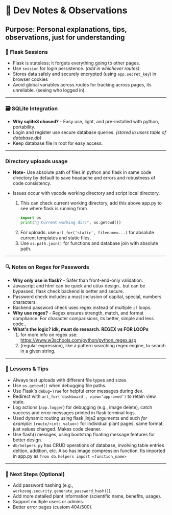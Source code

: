# 🧠 Dev Notes & Observations

## Purpose: Personal explanations, tips, observations, just for understanding

### 🔐 Flask Sessions

- Flask is stateless; it forgets everything going to other pages. 
- Use `session` for login persistence. *(add in whichever routes)*
- Stores data safely and securely encrypted (using `app.secret_key`) in browser cookies
- Avoid global variables across routes for tracking across pages, its unreliable. (seeing who logged in).

---

### 🗃️ SQLite Integration

- **Why sqlite3 chosed?** - Easy use, light, and pre-installed with python, portability.
- Login and register use secure database queries. *(stored in users table of database.db)*
- Keep database file in root for easy access.

---

### Directory uploads usage

- **Note-** Use absolute path of files in python and flask in same code directory by default to save headache and errors and robustness of code consistency. 
- Issues occur with vscode working directory and script local directory.

    1. This can check current working directory, add this above app.py to see where flask is running from
        ``` python
        import os
        print("👀 Current working dir:", os.getcwd())
        ```
    2. For uploads: use `url_for('static', filename=...)` for absolute current templates and static files.
    3. Use `os.path.join()` for functions and database join with absolute path.

---

### 🔍 Notes on Regex for Passwords

- **Why only use in flask?** - Safer than front-end-only validation.
- Javascript and html can be quick and ui/ux design.. but can be bypassed, flask check backend is better and secure.
- Password check includes a must inclusion of capital, special, numbers characters.
- Backend password check uses regex instead of multiple `if` loops.
- **Why use regex?** - Regex ensures strength, match, and format compliance. For character comparisions, its better, simple and less code..
- **What's the logic? idk, must do research. REGEX vs FOR LOOPs**
    1. for more info on regex use: https://www.w3schools.com/python/python_regex.asp
    2. (regular expression), like a pattern searching regex engine, to search in a given string.

---


### 🧪 Lessons & Tips

- Always test uploads with different file types and sizes.
- Use `os.getcwd()` when debugging file paths.
- Use Flask's `debug=True` for helpful error messages during dev.
- Redirect with `url_for('dashboard', view='approved')` to retain view state.
- Log actions (`app.logger`) for debugging (e.g., image delete), catch success and error messages printed in flask terminal logs.
- Used dynamic routing using flask jinja2 arguments and such *for example:* `(route/<int: value>)` for individual plant pages, same format, just values changed. Makes code cleaner.
- Use flash() messges, using bootstrap floating message features for better design.
- `db/helpers.py` has CRUD operations of database, involving table entries deltion, addition, etc. Also has image compression function. Its imported in app.py as `from db.helpers import <function_name>`

---

### 🧩 Next Steps (Optional)

- Add password hashing (e.g., `werkzeug.security.generate_password_hash()`).
- Add more detailed plant information (scientific name, benefits, usage).
- Support multiple users or admins.
- Better error pages (custom 404/500).